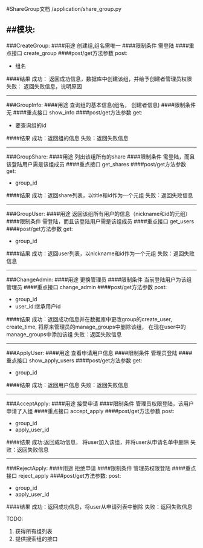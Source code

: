 #ShareGroup文档
/application/share_group.py

##模块:
---
###CreateGroup:
####用途
创建组,组名需唯一
####限制条件
需登陆
####重点接口
create_group
####post/get方法参数
post:

- 组名

####结果
成功： 返回成功信息，数据库中创建该组，并给予创建者管理员权限
失败： 返回失败信息，说明原因

---
###GroupInfo:
####用途
查询组的基本信息(组名， 创建者信息)
####限制条件
无
####重点接口
show_info
####post/get方法参数
get:

- 要查询组的id

####结果
成功：返回组的信息
失败：返回失败信息

---
###GroupShare:
####用途
列出该组所有的share
####限制条件
需登陆，而且该登陆用户需是该组成员
####重点接口
get_shares
####post/get方法参数
get:

- group_id

####结果
成功：返回share列表，以title和id作为一个元组
失败：返回失败信息

---
###GroupUser:
####用途
返回该组所有用户的信息（nickname和id的元组）
####限制条件
需登陆，而且该登陆用户需是该组成员
####重点接口
get_users
####post/get方法参数
get:

- group_id

####结果
成功：返回user列表，以nickname和id作为一个元组
失败：返回失败信息

---
###ChangeAdmin:
####用途
更换管理员
####限制条件
当前登陆用户为该组管理员
####重点接口
change_admin
####post/get方法参数
post:

- group_id
- user_id:继承用户id

####结果
成功：返回成功信息并在数据库中更改group的create_user, create_time, 将原来管理员的manage_groups中删除该组，
     在现在user中的manage_groups中添加该组
失败：返回失败信息

---
###ApplyUser:
####用途
查看申请用户信息
####限制条件
管理员登陆
####重点接口
show_apply_users
####post/get方法参数
get:

- group_id

####结果
成功：返回用户信息
失败：返回失败信息

---
###AcceptApply:
####用途
接受申请
####限制条件
管理员权限登陆，该用户申请了入组
####重点接口
accept_apply
####post/get方法参数
post:

- group_id
- apply_user_id

####结果
成功:返回成功信息， 将user加入该组，并将user从申请名单中删除
失败：返回失败信息

---
###RejectApply:
####用途
拒绝申请
####限制条件
管理员权限登陆
####重点接口
reject_apply
####post/get方法参数:
post:

- group_id
- apply_user_id

####结果
成功：返回成功信息，将user从申请列表中删除
失败：返回失败信息

TODO:
1. 获得所有组列表
2. 提供搜索组的接口
